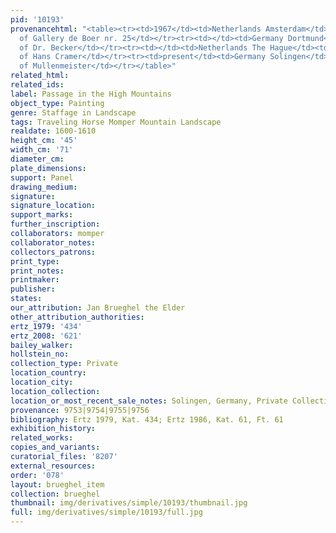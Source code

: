 ```yaml
---
pid: '10193'
provenancehtml: "<table><tr><td>1967</td><td>Netherlands Amsterdam</td><td>Collection
  of Gallery de Boer nr. 25</td></tr><tr><td></td><td>Germany Dortmund</td><td>Collection
  of Dr. Becker</td></tr><tr><td></td><td>Netherlands The Hague</td><td>Collection
  of Hans Cramer</td></tr><tr><td>present</td><td>Germany Solingen</td><td>Collection
  of Mullenmeister</td></tr></table>"
related_html:
related_ids:
label: Passage in the High Mountains
object_type: Painting
genre: Staffage in Landscape
tags: Traveling Horse Momper Mountain Landscape
realdate: 1600-1610
height_cm: '45'
width_cm: '71'
diameter_cm:
plate_dimensions:
support: Panel
drawing_medium:
signature:
signature_location:
support_marks:
further_inscription:
collaborators: momper
collaborator_notes:
collectors_patrons:
print_type:
print_notes:
printmaker:
publisher:
states:
our_attribution: Jan Brueghel the Elder
other_attribution_authorities:
ertz_1979: '434'
ertz_2008: '621'
bailey_walker:
hollstein_no:
collection_type: Private
location_country:
location_city:
location_collection:
location_or_most_recent_sale_notes: Solingen, Germany, Private Collection
provenance: 9753|9754|9755|9756
bibliography: Ertz 1979, Kat. 434; Ertz 1986, Kat. 61, Ft. 61
exhibition_history:
related_works:
copies_and_variants:
curatorial_files: '8207'
external_resources:
order: '078'
layout: brueghel_item
collection: brueghel
thumbnail: img/derivatives/simple/10193/thumbnail.jpg
full: img/derivatives/simple/10193/full.jpg
---
```

